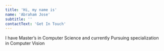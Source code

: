 ```yaml
---
title: 'Hi, my name is'
name: 'Abraham Jose'
subtitle: ''
contactText: 'Get In Touch'
---
```


I have Master’s in Computer Science and currently Pursuing specialization in Computer Vision

